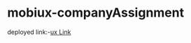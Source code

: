 # mobiux-companyAssignment
deployed link:-[ux Link](https://stupendous-croissant-5213d5.netlify.app/)
